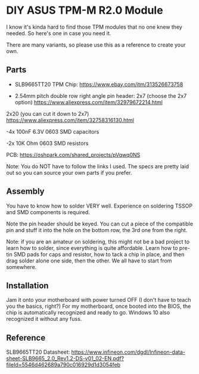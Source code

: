 
DIY ASUS TPM-M R2.0 Module
=========

I know it's kinda hard to find those TPM modules that no one knew they needed. So here's one in case you need it.

There are many variants, so please use this as a reference to create your own.


Parts
--------
- SLB9665TT20 TPM Chip:
https://www.ebay.com/itm/313526673758

- 2.54mm pitch double row right angle pin header:
2x7 (choose the 2x7 option) 
https://www.aliexpress.com/item/32979672214.html

2x20 (you can cut it down to 2x7) 
https://www.aliexpress.com/item/32758316130.html

-4x 100nF 6.3V 0603 SMD capacitors

-2x 10K Ohm 0603 SMD resistors

PCB: 
https://oshpark.com/shared_projects/pVqwq0NS

Note: You do NOT have to follow the links I used. The specs are pretty laid out so you can source your own parts if you prefer.

Assembly
--------
You have to know how to solder VERY well. Experience on soldering TSSOP and SMD components is required.

Note the pin header should be keyed. You can cut a piece of the compatible pin and stuff it into the hole on the bottom row, the 3rd one from the right.

Note: if you are an amateur on soldering, this might not be a bad project to learn how to solder, since everything is quite affordable. Learn how to pre-tin SMD pads for caps and resistor, how to tack a chip in place, and then drag solder alone one side, then the other. We all have to start from somewhere.

Installation
-------
Jam it onto your motherboard with power turned OFF (I don't have to teach you the basics, right?) For my motherboard, once booted into the BIOS, the chip is automatically recognized and ready to go. Windows 10 also recognized it without any fuss.


Reference
-------
SLB9665TT20 Datasheet: 
https://www.infineon.com/dgdl/Infineon-data-sheet-SLB9665_2.0_Rev1.2-DS-v01_02-EN.pdf?fileId=5546d462689a790c016929d1d3054feb
